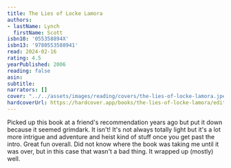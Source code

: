 ```yaml
---
title: The Lies of Locke Lamora
authors:
- lastName: Lynch
  firstName: Scott
isbn10: '055358894X'
isbn13: '9780553588941'
read: 2024-02-16
rating: 4.5
yearPublished: 2006
reading: false
asin:
subtitle:
narrators: []
cover: "../../assets/images/reading/covers/the-lies-of-locke-lamora.jpeg"
hardcoverUrl: https://hardcover.app/books/the-lies-of-locke-lamora/editions/14655125
---
```

Picked up this book at a friend's recommendation years ago but put it down because it seemed grimdark. It isn't! It's not always totally light but it's a lot more intrigue and adventure and heist kind of stuff once you get past the intro. Great fun overall. Did not know where the book was taking me until it was over, but in this case that wasn't a bad thing. It wrapped up (mostly) well.
